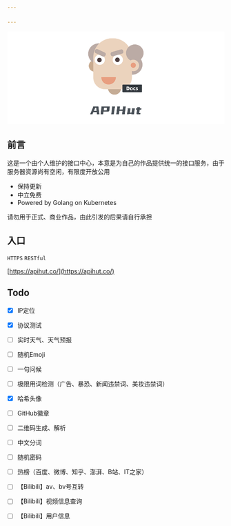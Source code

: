 ```yaml
---

---
```

![logo](./static/logo.png)

## 前言

这是一个由个人维护的接口中心，本意是为自己的作品提供统一的接口服务，由于服务器资源尚有空闲，有限度开放公用

- 保持更新
- 中立免费
- Powered by Golang on Kubernetes

请勿用于正式、商业作品，由此引发的后果请自行承担

## 入口

`HTTPS` `RESTful`

[https://apihut.co/](https://apihut.co/)

## Todo

- [x] IP定位
- [x] 协议测试
- [ ] 实时天气、天气预报
- [ ] 随机Emoji
- [ ] 一句问候
- [ ] 极限用词检测（广告、暴恐、新闻违禁词、美妆违禁词）
- [x] 哈希头像
- [ ] GitHub徽章
- [ ] 二维码生成、解析
- [ ] 中文分词
- [ ] 随机密码
- [ ] 热榜（百度、微博、知乎、澎湃、B站、IT之家）
- [ ] 【Bilibili】av、bv号互转
- [ ] 【Bilibili】视频信息查询
- [ ] 【Bilibili】用户信息

